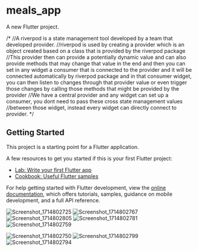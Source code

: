 # meals_app

A new Flutter project.

/*
//A riverpod is a state management tool developed by a team that developed provider.
//riverpod is used by creating a provider which is an object created based on a class that is provided by the riverpod package
//This provider then can provide a potentially dynamic value
and can also provide methods that may change that value in the end and
then you can set in any widget a consumer that is connected to the provider and it will be
connected automatically by riverpod package and in that consumer widget, you can then listen to changes
through that provider value or even trigger those changes by calling those methods that might be provided by the provider
//We have a central provider and any widget can set up a consumer, you dont need to pass these cross state management values
//between those widget, instead every widget can directly connect to provider.
*/


## Getting Started

This project is a starting point for a Flutter application.

A few resources to get you started if this is your first Flutter project:

- [Lab: Write your first Flutter app](https://docs.flutter.dev/get-started/codelab)
- [Cookbook: Useful Flutter samples](https://docs.flutter.dev/cookbook)

For help getting started with Flutter development, view the
[online documentation](https://docs.flutter.dev/), which offers tutorials,
samples, guidance on mobile development, and a full API reference.

![Screenshot_1714802725](https://github.com/roshan-04/meals_app/assets/114808624/a0f63048-0967-403c-9814-ae12f7f86dd5)
![Screenshot_1714802767](https://github.com/roshan-04/meals_app/assets/114808624/addde13d-d7d7-4891-8bd6-6ae77b8daa55)
![Screenshot_1714802805](https://github.com/roshan-04/meals_app/assets/114808624/c872f24f-ecbd-43fc-aa0b-b42c549b992b)
![Screenshot_1714802781](https://github.com/roshan-04/meals_app/assets/114808624/da477566-fcbb-456f-a5b5-9b83f4560363)![Screenshot_1714802759](https://github.com/roshan-04/meals_app/assets/114808624/608e4ee3-12e4-4144-a57a-d9561b14607a)


![Screenshot_1714802750](https://github.com/roshan-04/meals_app/assets/114808624/6140c700-34a6-481f-b3d3-d7d3f1ac5a58)
![Screenshot_1714802799](https://github.com/roshan-04/meals_app/assets/114808624/056495c7-b2fd-4d41-a671-b32bf592d149)
![Screenshot_1714802794](https://github.com/roshan-04/meals_app/assets/114808624/b93afaad-e80e-4a54-8e56-9597a2ae2aa5)








